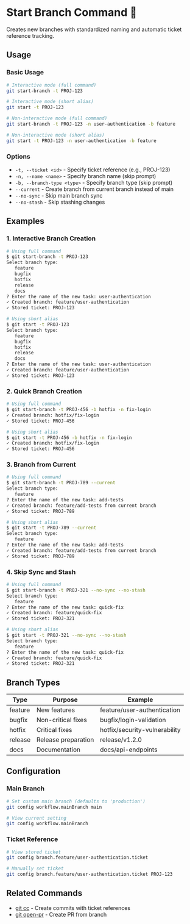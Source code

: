 # Start Branch Command 🌿

Creates new branches with standardized naming and automatic ticket reference tracking.

## Usage

### Basic Usage

```bash
# Interactive mode (full command)
git start-branch -t PROJ-123

# Interactive mode (short alias)
git start -t PROJ-123

# Non-interactive mode (full command)
git start-branch -t PROJ-123 -n user-authentication -b feature

# Non-interactive mode (short alias)
git start -t PROJ-123 -n user-authentication -b feature
```

### Options

- `-t, --ticket <id>` - Specify ticket reference (e.g., PROJ-123)
- `-n, --name <name>` - Specify branch name (skip prompt)
- `-b, --branch-type <type>` - Specify branch type (skip prompt)
- `--current` - Create branch from current branch instead of main
- `--no-sync` - Skip main branch sync
- `--no-stash` - Skip stashing changes

## Examples

### 1. Interactive Branch Creation

```bash
# Using full command
$ git start-branch -t PROJ-123
Select branch type:
   feature
   bugfix
   hotfix
   release
   docs
? Enter the name of the new task: user-authentication
✓ Created branch: feature/user-authentication
✓ Stored ticket: PROJ-123

# Using short alias
$ git start -t PROJ-123
Select branch type:
   feature
   bugfix
   hotfix
   release
   docs
? Enter the name of the new task: user-authentication
✓ Created branch: feature/user-authentication
✓ Stored ticket: PROJ-123
```

### 2. Quick Branch Creation

```bash
# Using full command
$ git start-branch -t PROJ-456 -b hotfix -n fix-login
✓ Created branch: hotfix/fix-login
✓ Stored ticket: PROJ-456

# Using short alias
$ git start -t PROJ-456 -b hotfix -n fix-login
✓ Created branch: hotfix/fix-login
✓ Stored ticket: PROJ-456
```

### 3. Branch from Current

```bash
# Using full command
$ git start-branch -t PROJ-789 --current
Select branch type:
   feature
? Enter the name of the new task: add-tests
✓ Created branch: feature/add-tests from current branch
✓ Stored ticket: PROJ-789

# Using short alias
$ git start -t PROJ-789 --current
Select branch type:
   feature
? Enter the name of the new task: add-tests
✓ Created branch: feature/add-tests from current branch
✓ Stored ticket: PROJ-789
```

### 4. Skip Sync and Stash

```bash
# Using full command
$ git start-branch -t PROJ-321 --no-sync --no-stash
Select branch type:
   feature
? Enter the name of the new task: quick-fix
✓ Created branch: feature/quick-fix
✓ Stored ticket: PROJ-321

# Using short alias
$ git start -t PROJ-321 --no-sync --no-stash
Select branch type:
   feature
? Enter the name of the new task: quick-fix
✓ Created branch: feature/quick-fix
✓ Stored ticket: PROJ-321
```

## Branch Types

| Type | Purpose | Example |
|------|---------|---------|
| feature | New features | feature/user-authentication |
| bugfix | Non-critical fixes | bugfix/login-validation |
| hotfix | Critical fixes | hotfix/security-vulnerability |
| release | Release preparation | release/v1.2.0 |
| docs | Documentation | docs/api-endpoints |

## Configuration

### Main Branch

```bash
# Set custom main branch (defaults to 'production')
git config workflow.mainBranch main

# View current setting
git config workflow.mainBranch
```

### Ticket Reference

```bash
# View stored ticket
git config branch.feature/user-authentication.ticket

# Manually set ticket
git config branch.feature/user-authentication.ticket PROJ-123
```

## Related Commands

- [git cc](conventional-commit.md) - Create commits with ticket references
- [git open-pr](open-pr.md) - Create PR from branch
